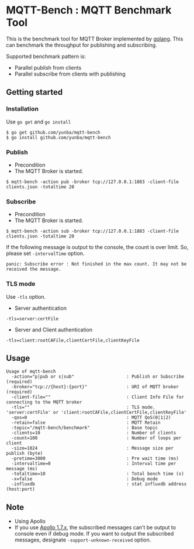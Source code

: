 # MQTT-Bench : MQTT Benchmark Tool
This is the benchmark tool for MQTT Broker implemented by [golang](https://golang.org/).
This can benchmark the throughput for publishing and subscribing.

Supported benchmark pattern is:
* Parallel publish from clients
* Parallel subscribe from clients with publishing

## Getting started
### Installation

Use ```go get``` and ```go install```

```
$ go get github.com/yunba/mqtt-bench
$ go install github.com/yunba/mqtt-bench
```

### Publish
* Precondition
 * The MQTT Broker is started.
```
$ mqtt-bench -action pub -broker tcp://127.0.0.1:1883 -client-file clients.json -totaltime 20
```

### Subscribe
* Precondition
 * The MQTT Broker is started.
```
$ mqtt-bench -action sub -broker tcp://127.0.0.1:1883 -client-file clients.json -totaltime 20
```

If the following message is output to the console, the count is over limit.
So, please set ```-intervalTime``` option. 
```
panic: Subscribe error : Not finished in the max count. It may not be received the message.
```

### TLS mode
Use ```-tls``` option.

- Server authentication
```
-tls=server:certFile
```

- Server and Client authentication
```
-tls=client:rootCAFile,clientCertFile,clientKeyFile
```

## Usage
```
Usage of mqtt-bench
  -action="p|pub or s|sub"                    : Publish or Subscribe (required)
  -broker="tcp://{host}:{port}"               : URI of MQTT broker (required)
  -client-file=""                             : Client Info File for connecting to the MQTT broker
  -tls=""                                     : TLS mode. 'server:certFile' or 'client:rootCAFile,clientCertFile,clientKeyFile'
  -qos=0                                      : MQTT QoS(0|1|2)
  -retain=false                               : MQTT Retain
  -topic="/mqtt-bench/benchmark"              : Base topic
  -clients=10                                 : Number of clients
  -count=100                                  : Number of loops per client
  -size=1024                                  : Message size per publish (byte)
  -pretime=3000                               : Pre wait time (ms)
  -intervaltime=0                             : Interval time per message (ms)
  -totaltime=10                               : Total bench time (s)
  -x=false                                    : Debug mode
  -influxdb                                   : stat influxdb address (host:port)
```

## Note
* Using Apollo
 * If you use [Apollo 1.7.x](http://activemq.apache.org/apollo/), the subscribed messages can't be output to console even if debug mode. If you want to output the subscribed messages, designate ```-support-unknown-received``` option.
